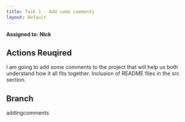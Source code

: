 ```yaml
---
title: Task 1 - Add some comments
layout: Default
---
```


**Assigned to: Nick**

## Actions Reuqired

I am going to add some comments to the project that will help us both understand how it all fits together. Inclusion of README files in the src section.

## Branch

addingcomments
